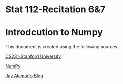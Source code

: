 # Stat 112-Recitation 6&7
# Introdcution to Numpy

This document is created using the following sources. 

[CS231-Stanford University](https://cs231n.github.io/python-numpy-tutorial/#numpy)

[NumPy](https://numpy.org/)

[Jay Alamar's Blog](http://jalammar.github.io/visual-numpy/)
